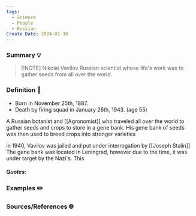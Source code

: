 ```yaml
---
tags:
  - Science
  - People
  - Russian
Create Date: 2024-01-30
---
```

### Summary 💡

> [!NOTE] Nikolai Vavilov
> Russian scientist whose life's work was to gather seeds from all over the world.

### Definition 📖
- Born in November 25th, 1887.
- Death by firing squad in January 26th, 1943. (age 55)

A Russian botanist and [[Agronomist]] who traveled all over the world to gather seeds and crops to store in a gene bank. His gene bank of seeds was then used to breed crops into stronger varieties

in 1940, Vavilov was jailed and put under interrogation by [[Joseph Stalin]]
The gene bank was located in Leningrad, however due to the time, it was under target by the Nazi's. This 
 
##### Quotes:

### Examples ✏️

### Sources/References 🌐 
